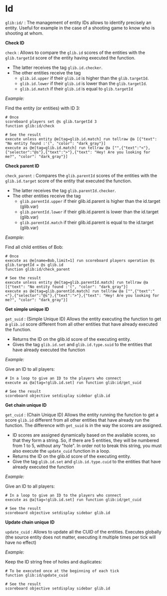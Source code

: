 # Id

`glib:id/` : The management of entity IDs allows to identify precisely an entity. Useful for example in the case of a shooting game to know who is shooting at whom.

**Check ID**

`check` : Allows to compare the `glib.id` scores of the entities with the `glib.targetId` score of the entity having executed the function.
* The latter receives the tag `glib.id.checker`.
* The other entities receive the tag
  * `glib.id.upper` if their `glib.id` is higher than the `glib.targetId`.
  * `glib.id.lower` if their `glib.id` is lower than the `glib.targetId`.
  * `glib.id.match` if their `glib.id` is equal to `glib.targetId`

*Example:*

Find the entity (or entities) with ID 3:
```
# Once
scoreboard players set @s glib.targetId 3
function glib:id/check

# See the result
execute unless entity @e[tag=glib.id.match] run tellraw @a [{"text": "No entity found :'(", "color": "dark_gray"}]
execute as @e[tag=glib.id.match] run tellraw @a ["",{"text":"<"},{"selector":"@s"},{"text":">"},{"text": "Hey! Are you looking for me?", "color": "dark_gray"}]
```

**Check parent ID**

`check_parent` : Compares the `glib.parentId` scores of the entities with the `glib.id.target` score of the entity that executed the function.
* The latter receives the tag `glib.parentId.checker`.
* The other entities receive the tag
  * `glib.parentId.upper` if their glib.id.parent is higher than the id.target (glib.var)
  * `glib.parentId.lower` if their glib.id.parent is lower than the id.target (glib.var)
  * `glib.parentId.match` if their glib.id.parent is equal to the id.target (glib.var)

*Example:*

Find all child entities of Bob:
```
# Once
execute as @e[name=Bob,limit=1] run scoreboard players operation @s glib.targetId = @s glib.id
function glib:id/check_parent

# See the result
execute unless entity @e[tag=glib.parentId.match] run tellraw @a [{"text": "No entity found :'(", "color": "dark_gray"}]
execute as @e[tag=glib.parentId.match] run tellraw @a ["",{"text":"<"},{"selector":"@s"},{"text":">"},{"text": "Hey! Are you looking for me?", "color": "dark_gray"}]
```

**Get simple unique ID**

`get_suid` : (Simple Unique ID) Allows the entity executing the function to get a `glib.id` score different from all other entities that have already executed the function.
* Returns the ID on the glib.id score of the executing entity.
* Gives the tag `glib.id.set` and `glib.id.type.suid` to the entities that have already executed the function

*Example:*

Give an ID to all players:
```
# In a loop to give an ID to the players who connect
execute as @a[tag=!glib.id.set] run function glib:id/get_suid

# See the result
scoreboard objective setdisplay sidebar glib.id
```

**Get chain unique ID**

`get_cuid` : (Chain Unique ID) Allows the entity running the function to get a score `glib.id` different from all other entities that have already run the function. The difference with `get_suid` is in the way the scores are assigned.
* ID scores are assigned dynamically based on the available scores, so that they form a string. So, if there are 5 entities, they will be numbered from 1 to 5, without any "hole". In order not to break this string, you must also execute the `update_cuid` function in a loop.
* Returns the ID on the glib.id score of the executing entity.
* Give the tag `glib.id.set` and `glib.id.type.cuid` to the entities that have already executed the function

*Example:*

Give an ID to all players:
```
# In a loop to give an ID to the players who connect
execute as @a[tag=!glib.id.set] run function glib:id/get_cuid

# See the result
scoreboard objective setdisplay sidebar glib.id
```

**Update chain unique ID**

`update_cuid` : Allows to update all the CUID of the entities. Executes globally (the source entity does not matter, executing it multiple times per tick will have no effect)

*Example:*

Keep the ID string free of holes and duplicates:
```
# To be executed once at the beginning of each tick
function glib:id/update_cuid

# See the result
scoreboard objective setdisplay sidebar glib.id
```